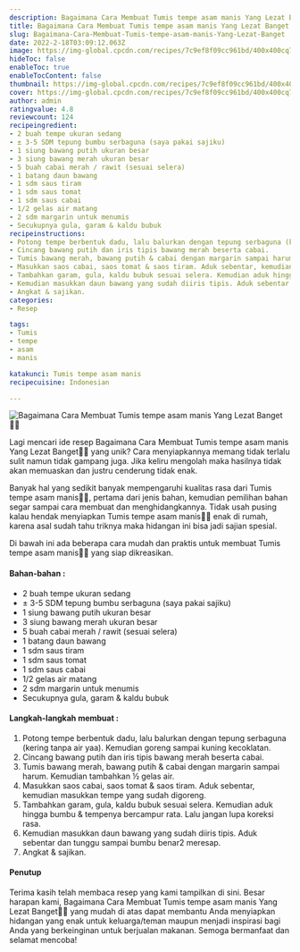 ```yaml
---
description: Bagaimana Cara Membuat Tumis tempe asam manis Yang Lezat Banget"
title: Bagaimana Cara Membuat Tumis tempe asam manis Yang Lezat Banget
slug: Bagaimana-Cara-Membuat-Tumis-tempe-asam-manis-Yang-Lezat-Banget
date: 2022-2-18T03:09:12.063Z
image: https://img-global.cpcdn.com/recipes/7c9ef8f09cc961bd/400x400cq70/photo.jpg
hideToc: false
enableToc: true
enableTocContent: false
thumbnail: https://img-global.cpcdn.com/recipes/7c9ef8f09cc961bd/400x400cq70/photo.jpg
cover: https://img-global.cpcdn.com/recipes/7c9ef8f09cc961bd/400x400cq70/photo.jpg
author: admin
ratingvalue: 4.8
reviewcount: 124
recipeingredient:
- 2 buah tempe ukuran sedang
- ± 3-5 SDM tepung bumbu serbaguna (saya pakai sajiku)
- 1 siung bawang putih ukuran besar
- 3 siung bawang merah ukuran besar
- 5 buah cabai merah / rawit (sesuai selera)
- 1 batang daun bawang
- 1 sdm saus tiram
- 1 sdm saus tomat
- 1 sdm saus cabai
- 1/2 gelas air matang
- 2 sdm margarin untuk menumis
- Secukupnya gula, garam & kaldu bubuk
recipeinstructions:
- Potong tempe berbentuk dadu, lalu balurkan dengan tepung serbaguna (kering tanpa air yaa). Kemudian goreng sampai kuning kecoklatan.
- Cincang bawang putih dan iris tipis bawang merah beserta cabai.
- Tumis bawang merah, bawang putih & cabai dengan margarin sampai harum. Kemudian tambahkan ½ gelas air.
- Masukkan saos cabai, saos tomat & saos tiram. Aduk sebentar, kemudian masukkan tempe yang sudah digoreng.
- Tambahkan garam, gula, kaldu bubuk sesuai selera. Kemudian aduk hingga bumbu & tempenya bercampur rata. Lalu jangan lupa koreksi rasa.
- Kemudian masukkan daun bawang yang sudah diiris tipis. Aduk sebentar dan tunggu sampai bumbu benar2 meresap.
- Angkat & sajikan.
categories:
- Resep

tags:
- Tumis
- tempe
- asam
- manis

katakunci: Tumis tempe asam manis
recipecuisine: Indonesian

---
```


![Bagaimana Cara Membuat Tumis tempe asam manis Yang Lezat Banget👩‍🍳](https://img-global.cpcdn.com/recipes/7c9ef8f09cc961bd/400x400cq70/photo.jpg)

Lagi mencari ide resep Bagaimana Cara Membuat Tumis tempe asam manis Yang Lezat Banget👩‍🍳 yang unik? Cara menyiapkannya memang tidak terlalu sulit namun tidak gampang juga. Jika keliru mengolah maka hasilnya tidak akan memuaskan dan justru cenderung tidak enak.

Banyak hal yang sedikit banyak mempengaruhi kualitas rasa dari Tumis tempe asam manis👩‍🍳, pertama dari jenis bahan, kemudian pemilihan bahan segar sampai cara membuat dan menghidangkannya. Tidak usah pusing kalau hendak menyiapkan Tumis tempe asam manis👩‍🍳 enak di rumah, karena asal sudah tahu triknya maka hidangan ini bisa jadi sajian spesial.

Di bawah ini ada beberapa cara mudah dan praktis untuk membuat Tumis tempe asam manis👩‍🍳 yang siap dikreasikan.

<!--inarticleads1-->

#### Bahan-bahan :

- 2 buah tempe ukuran sedang
- ± 3-5 SDM tepung bumbu serbaguna (saya pakai sajiku)
- 1 siung bawang putih ukuran besar
- 3 siung bawang merah ukuran besar
- 5 buah cabai merah / rawit (sesuai selera)
- 1 batang daun bawang
- 1 sdm saus tiram
- 1 sdm saus tomat
- 1 sdm saus cabai
- 1/2 gelas air matang
- 2 sdm margarin untuk menumis
- Secukupnya gula, garam & kaldu bubuk

<!--inarticleads2-->

#### Langkah-langkah membuat :

1. Potong tempe berbentuk dadu, lalu balurkan dengan tepung serbaguna (kering tanpa air yaa). Kemudian goreng sampai kuning kecoklatan.
1. Cincang bawang putih dan iris tipis bawang merah beserta cabai.
1. Tumis bawang merah, bawang putih & cabai dengan margarin sampai harum. Kemudian tambahkan ½ gelas air.
1. Masukkan saos cabai, saos tomat & saos tiram. Aduk sebentar, kemudian masukkan tempe yang sudah digoreng.
1. Tambahkan garam, gula, kaldu bubuk sesuai selera. Kemudian aduk hingga bumbu & tempenya bercampur rata. Lalu jangan lupa koreksi rasa.
1. Kemudian masukkan daun bawang yang sudah diiris tipis. Aduk sebentar dan tunggu sampai bumbu benar2 meresap.
1. Angkat & sajikan.

#### Penutup

Terima kasih telah membaca resep yang kami tampilkan di sini. Besar harapan kami, Bagaimana Cara Membuat Tumis tempe asam manis Yang Lezat Banget👩‍🍳 yang mudah di atas dapat membantu Anda menyiapkan hidangan yang enak untuk keluarga/teman maupun menjadi inspirasi bagi Anda yang berkeinginan untuk berjualan makanan. Semoga bermanfaat dan selamat mencoba!